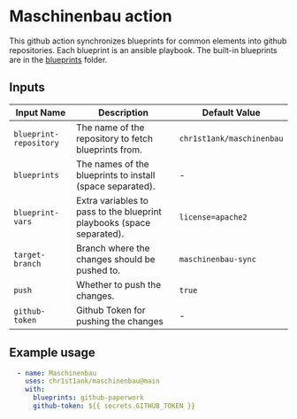 # Maschinenbau action

This github action synchronizes blueprints for common elements into github repositories.
Each blueprint is an ansible playbook. The built-in blueprints are in the 
[blueprints](./blueprints) folder.  

## Inputs
| Input Name | Description | Default Value |
|------------|-------------|---------------|
| `blueprint-repository` | The name of the repository to fetch blueprints from. | `chr1st1ank/maschinenbau` |
| `blueprints` | The names of the blueprints to install (space separated). | - |
| `blueprint-vars` | Extra variables to pass to the blueprint playbooks (space separated). | `license=apache2` |
| `target-branch` | Branch where the changes should be pushed to. | `maschinenbau-sync` |
| `push` | Whether to push the changes. | `true` |
| `github-token` | Github Token for pushing the changes | - |


## Example usage

```yaml
  - name: Maschinenbau
    uses: chr1st1ank/maschinenbau@main
    with:
      blueprints: github-paperwork
      github-token: ${{ secrets.GITHUB_TOKEN }}
```
